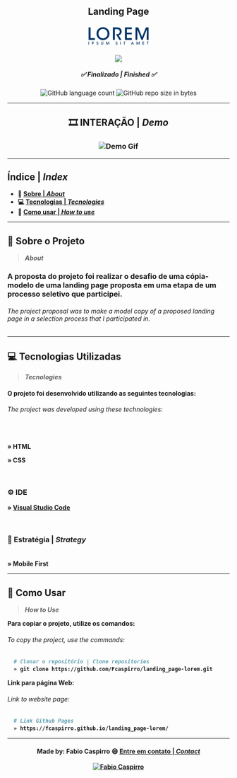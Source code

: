 <h2 align="center">
  <b>Landing Page</b>
</h2>
<h3 align="center">
	<img alt="logo Lorem" title="logo" src="./assets/images/logo-blue.png"/>
</h3>

<p align="center">
  <img align="center" src="http://estruyf-github.azurewebsites.net/api/VisitorHit?user=Fcaspirro&repo=landing_page-lorem&countColorcountColor&countColor=%20b2aa"/>
</p>

<h5 align="center"> 
  <b>✅ Finalizado | <i>Finished ✅</i></b>
</h5> 

<p align="center">
 <img alt="GitHub language count" src="https://img.shields.io/github/languages/count/Fcaspirro/landing_page-lorem">
<img alt="GitHub repo size in bytes" src="https://img.shields.io/github/repo-size/Fcaspirro/landing_page-lorem?color=purple">

---
  
<h2 align="center"> 
  <b>🎞 INTERAÇÃO | <i>Demo</i>
</h2> 

<h3 align="center">
	<img height="450px" alt="Demo Gif" title="demo" src="./assets/images/demo.gif"/> 
  
---

<h2 align="left"> 
  <b>Índice</b> | <i>Index</i>
</h2> 
  
- :book: [Sobre | <i>About</i>](#book-sobre-o-projeto)
- :computer: [Tecnologias | <i>Tecnologies</i>](#computer-tecnologias-utilizadas)
- :mag_right: [Como usar | <i>How to use</i>](#mag_right-como-usar)
  
---

## :book: Sobre o Projeto
><i>About</i> 

<h3>
A proposta do projeto foi realizar o desafio de uma cópia-modelo de uma landing page proposta em uma etapa de um processo seletivo que participei.
</h3>

<em>
  <h6>
    The project proposal was to make a model copy of a proposed landing page in a selection process that I participated in.
  </h6>
</em>
  
---

## :computer: Tecnologias Utilizadas
><i>Tecnologies</i> 
  
<h4>
O projeto foi desenvolvido utilizando as seguintes tecnologias:
</h4>

<em>
  <h6>
    The project was developed using these technologies: <br><br><br>
  </h6>
</em>
  
  
<p>
» HTML <br>
<p>
» CSS <br>
</p>
<p>
  
</p><br>

### ⚙ IDE
  
<p>
  
 » [Visual Studio Code](https://code.visualstudio.com/)
  
<p><br>
  
### 🧠 Estratégia | <i>Strategy</i> <br><br>
 
 
» Mobile First<br>
 
---

## :mag_right: Como Usar
><i>How to Use</i> 
  
Para copiar o projeto, utilize os comandos:
 <em>
  <h6>
  To copy the project, use the commands:
  </h6>
</em>

```bash
  # Clonar o repositório | Clone repositories
  » git clone https://github.com/Fcaspirro/landing_page-lorem.git

```

Link para página Web:
 <em>
  <h6>
  Link to website page:
  </h6>
</em>
  
```bash  
  # Link Github Pages
  » https://fcaspirro.github.io/landing_page-lorem/ 
```
  
---
 
<h4 align="center">
Made by: Fabio Caspirro 😄 <a href="mailto:fabio_caspirro@hotmail.com">Entre em contato | <i>Contact</i></a>
</h4>
<p align="center">
  <a href="https://www.linkedin.com/in/fabio-caspirro-2069b072/">
    <img alt="Fabio Caspirro" src="https://img.shields.io/badge/LinkedIn-Fabio_Caspirro-0e76a8?style=flat&logoColor=white&logo=linkedin">
  </a>  
